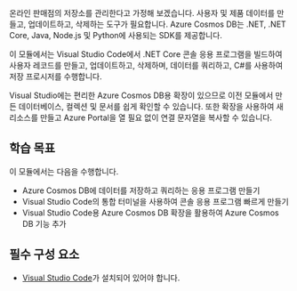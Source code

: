 온라인 판매점의 저장소를 관리한다고 가정해 보겠습니다. 사용자 및 제품 데이터를 만들고, 업데이트하고, 삭제하는 도구가 필요합니다. Azure Cosmos DB는 .NET, .NET Core, Java, Node.js 및 Python에 사용되는 SDK를 제공합니다.

이 모듈에서는 Visual Studio Code에서 .NET Core 콘솔 응용 프로그램을 빌드하여 사용자 레코드를 만들고, 업데이트하고, 삭제하며, 데이터를 쿼리하고, C#를 사용하여 저장 프로시저를 수행합니다.

Visual Studio에는 편리한 Azure Cosmos DB용 확장이 있으므로 이전 모듈에서 만든 데이터베이스, 컬렉션 및 문서를 쉽게 확인할 수 있습니다. 또한 확장을 사용하여 새 리소스를 만들고 Azure Portal을 열 필요 없이 연결 문자열을 복사할 수 있습니다.

## <a name="learning-objectives"></a>학습 목표

이 모듈에서는 다음을 수행합니다.  

- Azure Cosmos DB에 데이터를 저장하고 쿼리하는 응용 프로그램 만들기
- Visual Studio Code의 통합 터미널을 사용하여 콘솔 응용 프로그램 빠르게 만들기
- Visual Studio Code용 Azure Cosmos DB 확장을 활용하여 Azure Cosmos DB 기능 추가

## <a name="prerequisites"></a>필수 구성 요소

- [Visual Studio Code](https://code.visualstudio.com/)가 설치되어 있어야 합니다.